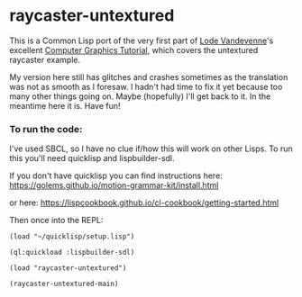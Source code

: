 # raycaster-untextured

This is a Common Lisp port of the very first part of [Lode Vandevenne](https://github.com/lvandeve)'s excellent [Computer Graphics Tutorial](https://lodev.org/cgtutor/raycasting.html), which covers the untextured raycaster example.

My version here still has glitches and crashes sometimes as the translation was not as smooth as I foresaw. I hadn't had time to fix it yet because too many other things going on. Maybe (hopefully) I'll get back to it. In the meantime here it is. Have fun!

### To run the code:

I've used SBCL, so I have no clue if/how this will work on other Lisps. To run this you'll need quicklisp and lispbuilder-sdl. 

If you don't have quicklisp you can find instructions here:
https://golems.github.io/motion-grammar-kit/install.html

or here:
https://lispcookbook.github.io/cl-cookbook/getting-started.html

Then once into the REPL:

```
(load "~/quicklisp/setup.lisp")

(ql:quickload :lispbuilder-sdl)

(load "raycaster-untextured")

(raycaster-untextured-main)
```
